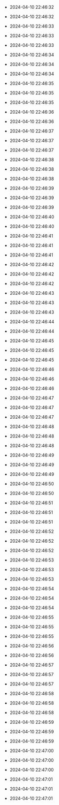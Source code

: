 
- 2024-04-10 22:46:32

- 2024-04-10 22:46:32

- 2024-04-10 22:46:33

- 2024-04-10 22:46:33

- 2024-04-10 22:46:33

- 2024-04-10 22:46:34

- 2024-04-10 22:46:34

- 2024-04-10 22:46:34

- 2024-04-10 22:46:35

- 2024-04-10 22:46:35

- 2024-04-10 22:46:35

- 2024-04-10 22:46:36

- 2024-04-10 22:46:36

- 2024-04-10 22:46:37

- 2024-04-10 22:46:37

- 2024-04-10 22:46:37

- 2024-04-10 22:46:38

- 2024-04-10 22:46:38

- 2024-04-10 22:46:38

- 2024-04-10 22:46:39

- 2024-04-10 22:46:39

- 2024-04-10 22:46:39

- 2024-04-10 22:46:40

- 2024-04-10 22:46:40

- 2024-04-10 22:46:41

- 2024-04-10 22:46:41

- 2024-04-10 22:46:41

- 2024-04-10 22:46:42

- 2024-04-10 22:46:42

- 2024-04-10 22:46:42

- 2024-04-10 22:46:43

- 2024-04-10 22:46:43

- 2024-04-10 22:46:43

- 2024-04-10 22:46:44

- 2024-04-10 22:46:44

- 2024-04-10 22:46:45

- 2024-04-10 22:46:45

- 2024-04-10 22:46:45

- 2024-04-10 22:46:46

- 2024-04-10 22:46:46

- 2024-04-10 22:46:46

- 2024-04-10 22:46:47

- 2024-04-10 22:46:47

- 2024-04-10 22:46:47

- 2024-04-10 22:46:48

- 2024-04-10 22:46:48

- 2024-04-10 22:46:48

- 2024-04-10 22:46:49

- 2024-04-10 22:46:49

- 2024-04-10 22:46:49

- 2024-04-10 22:46:50

- 2024-04-10 22:46:50

- 2024-04-10 22:46:51

- 2024-04-10 22:46:51

- 2024-04-10 22:46:51

- 2024-04-10 22:46:52

- 2024-04-10 22:46:52

- 2024-04-10 22:46:52

- 2024-04-10 22:46:53

- 2024-04-10 22:46:53

- 2024-04-10 22:46:53

- 2024-04-10 22:46:54

- 2024-04-10 22:46:54

- 2024-04-10 22:46:54

- 2024-04-10 22:46:55

- 2024-04-10 22:46:55

- 2024-04-10 22:46:55

- 2024-04-10 22:46:56

- 2024-04-10 22:46:56

- 2024-04-10 22:46:57

- 2024-04-10 22:46:57

- 2024-04-10 22:46:57

- 2024-04-10 22:46:58

- 2024-04-10 22:46:58

- 2024-04-10 22:46:58

- 2024-04-10 22:46:59

- 2024-04-10 22:46:59

- 2024-04-10 22:46:59

- 2024-04-10 22:47:00

- 2024-04-10 22:47:00

- 2024-04-10 22:47:00

- 2024-04-10 22:47:01

- 2024-04-10 22:47:01

- 2024-04-10 22:47:01
